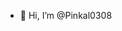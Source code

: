 - 👋 Hi, I’m @Pinkal0308

<!---
Pinkal0308/Pinkal0308 is a ✨ special ✨ repository because its `README.md` (this file) appears on your GitHub profile.
You can click the Preview link to take a look at your changes.
--->
